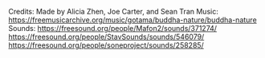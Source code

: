 Credits:
Made by Alicia Zhen, Joe Carter, and Sean Tran
Music: https://freemusicarchive.org/music/gotama/buddha-nature/buddha-nature
Sounds: 
https://freesound.org/people/Mafon2/sounds/371274/
https://freesound.org/people/StavSounds/sounds/546079/
https://freesound.org/people/soneproject/sounds/258285/
